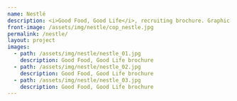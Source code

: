 ```yaml
---
name: Nestlé
description: <i>Good Food, Good Life</i>, recruiting brochure. Graphic layout, editorial and iconographic consultancy.
front-image: /assets/img/nestle/cop_nestle.jpg
permalink: /nestle/
layout: project
images:
  - path: /assets/img/nestle/nestle_01.jpg
    description: Good Food, Good Life brochure
  - path: /assets/img/nestle/nestle_02.jpg
    description: Good Food, Good Life brochure
  - path: /assets/img/nestle/nestle_03.jpg
    description: Good Food, Good Life brochure
---
```

